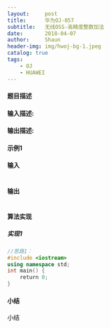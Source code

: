 ```yaml
---
layout:     post
title:      华为OJ-057
subtitle:   无线OSS-高精度整数加法
date:       2018-04-07
author:     Shaun
header-img: img/hwoj-bg-1.jpeg
catalog: true
tags:
    - OJ
    - HUAWEI
---
```



#### 题目描述

> 
>

#### 输入描述:

> 

#### 输出描述:

> 

#### 示例1

#### 输入

> ```
>
> ```

#### 输出

> ```
> 
> ```



#### 算法实现



##### 实现1

```C++
//思路1：
#include <iostream>
using namespace std;
int main() {
    return 0;
}
```




#### 小结

小结






